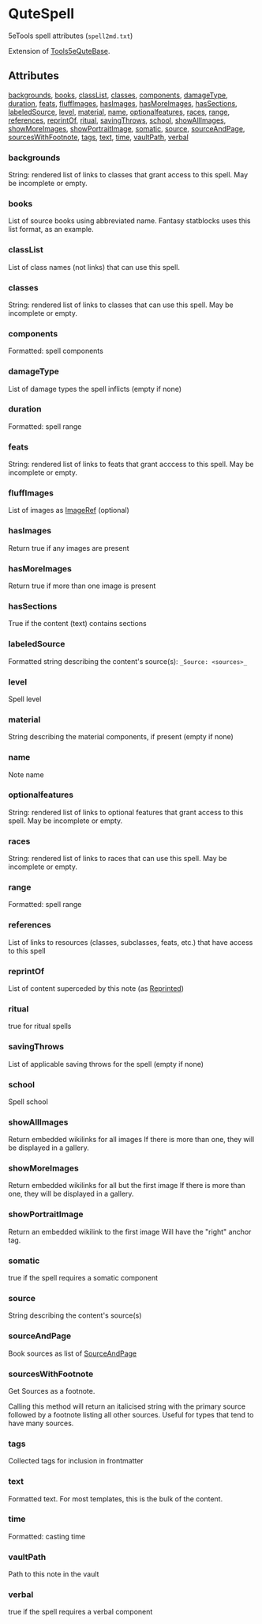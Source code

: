 # QuteSpell

5eTools spell attributes (`spell2md.txt`)

Extension of [Tools5eQuteBase](Tools5eQuteBase.md).

## Attributes

[backgrounds](#backgrounds), [books](#books), [classList](#classlist), [classes](#classes), [components](#components), [damageType](#damagetype), [duration](#duration), [feats](#feats), [fluffImages](#fluffimages), [hasImages](#hasimages), [hasMoreImages](#hasmoreimages), [hasSections](#hassections), [labeledSource](#labeledsource), [level](#level), [material](#material), [name](#name), [optionalfeatures](#optionalfeatures), [races](#races), [range](#range), [references](#references), [reprintOf](#reprintof), [ritual](#ritual), [savingThrows](#savingthrows), [school](#school), [showAllImages](#showallimages), [showMoreImages](#showmoreimages), [showPortraitImage](#showportraitimage), [somatic](#somatic), [source](#source), [sourceAndPage](#sourceandpage), [sourcesWithFootnote](#sourceswithfootnote), [tags](#tags), [text](#text), [time](#time), [vaultPath](#vaultpath), [verbal](#verbal)

### backgrounds

String: rendered list of links to classes that grant access to this spell. May be incomplete or empty.

### books

List of source books using abbreviated name. Fantasy statblocks uses this list format, as an example.

### classList

List of class names (not links) that can use this spell.

### classes

String: rendered list of links to classes that can use this spell. May be incomplete or empty.

### components

Formatted: spell components

### damageType

List of damage types the spell inflicts (empty if none)

### duration

Formatted: spell range

### feats

String: rendered list of links to feats that grant acccess to this spell. May be incomplete or empty.

### fluffImages

List of images as [ImageRef](../ImageRef.md) (optional)

### hasImages

Return true if any images are present

### hasMoreImages

Return true if more than one image is present

### hasSections

True if the content (text) contains sections

### labeledSource

Formatted string describing the content's source(s): `_Source: <sources>_`

### level

Spell level

### material

String describing the material components, if present (empty if none)

### name

Note name

### optionalfeatures

String: rendered list of links to optional features that grant access to this spell. May be incomplete or empty.

### races

String: rendered list of links to races that can use this spell. May be incomplete or empty.

### range

Formatted: spell range

### references

List of links to resources (classes, subclasses, feats, etc.) that have access to this spell

### reprintOf

List of content superceded by this note (as [Reprinted](../Reprinted.md))

### ritual

true for ritual spells

### savingThrows

List of applicable saving throws for the spell (empty if none)

### school

Spell school

### showAllImages

Return embedded wikilinks for all images
If there is more than one, they will be displayed in a gallery.

### showMoreImages

Return embedded wikilinks for all but the first image
If there is more than one, they will be displayed in a gallery.

### showPortraitImage

Return an embedded wikilink to the first image
Will have the "right" anchor tag.

### somatic

true if the spell requires a somatic component

### source

String describing the content's source(s)

### sourceAndPage

Book sources as list of [SourceAndPage](../SourceAndPage.md)

### sourcesWithFootnote

Get Sources as a footnote.

Calling this method will return an italicised string with the primary source
followed by a footnote listing all other sources. Useful for types
that tend to have many sources.

### tags

Collected tags for inclusion in frontmatter

### text

Formatted text. For most templates, this is the bulk of the content.

### time

Formatted: casting time

### vaultPath

Path to this note in the vault

### verbal

true if the spell requires a verbal component
